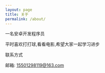 ```yaml
---
layout: page
title: 关于
permalink: /about/
---
```

  一名安卓开发程序员
  
  平时喜欢打打球,看看电影,希望大家一起学习进步
  
  联系方式
  
  邮箱: 15501298119@163.com


